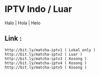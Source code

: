 # IPTV Indo / Luar

Halo | Hola | Helo

## Link :
```
http://bit.ly/matcha-iptv1 ( Lokal only ) 
http://bit.ly/matcha-iptv2 ( Luar )
http://bit.ly/matcha-iptv3 ( Kosong )
http://bit.ly/matcha-iptv4 ( Kosong )
http://bit.ly/matcha-iptv5 ( Kosong )
```
